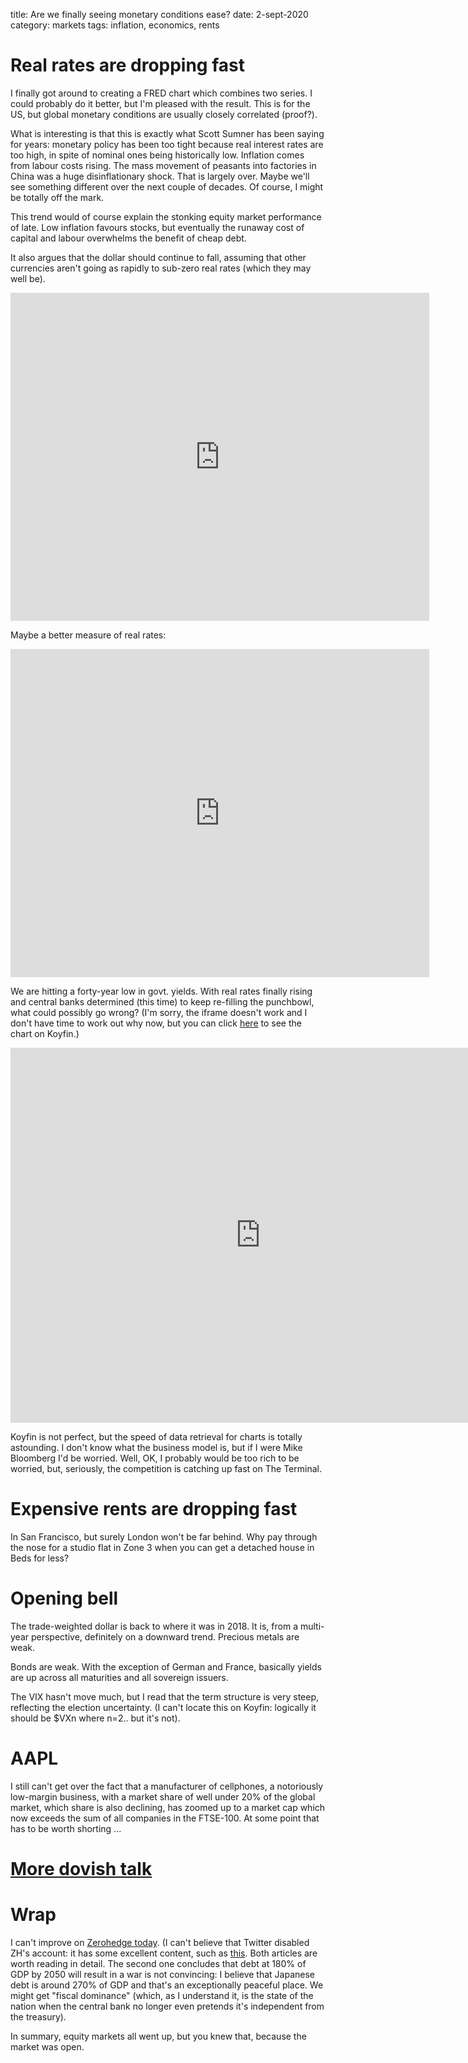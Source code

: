 title: Are we finally seeing monetary conditions ease?
date: 2-sept-2020
category: markets
tags: inflation, economics, rents

# Real rates are dropping fast

I finally got around to creating a FRED chart which combines two series. I could probably do it better, but I'm pleased with the result. This is for the US, but global monetary conditions are usually closely correlated (proof?).

What is interesting is that this is exactly what Scott Sumner has been saying for years: monetary policy has been too tight because real interest rates are too high, in spite of nominal ones being historically low.
Inflation comes from labour costs rising. The mass movement of peasants into factories in China was a huge disinflationary shock. That is largely over. Maybe we'll see something different over the next couple of decades.
Of course, I might be totally off the mark.

This trend would of course explain the stonking equity market performance of late. Low inflation favours stocks, but eventually the runaway cost of capital and labour overwhelms the benefit of cheap debt.

It also argues that the dollar should continue to fall, assuming that other currencies aren't going as rapidly to sub-zero real rates (which they may well be). 

<iframe src="https://fred.stlouisfed.org/graph/graph-landing.php?g=v5Yp&width=670&height=475" scrolling="no" frameborder="0"style="overflow:hidden; width:670px; height:525px;" allowTransparency="true" loading="lazy"></iframe>

Maybe a better measure of real rates:

<iframe src="https://fred.stlouisfed.org/graph/graph-landing.php?g=v7gC&width=670&height=475" scrolling="no" frameborder="0"style="overflow:hidden; width:670px; height:525px;" allowTransparency="true" loading="lazy"></iframe>

We are hitting a forty-year low in govt. yields. With real rates finally rising and central banks determined (this time) to keep re-filling the punchbowl, what could possibly go wrong? (I'm sorry, the iframe doesn't work and I don't have time to work out why now, but you can click [here](https://koyfin.com/s/BD9coEixYp) to see the chart on Koyfin.)

<iframe width="800" height="600	" src="https://koyfin.com/share/godLhr4xNY/simple" frameBorder="0"></iframe>

Koyfin is not perfect, but the speed of data retrieval for charts is totally astounding.
I don't know what the business model is, but if I were Mike Bloomberg I'd be worried. Well, OK, I probably would be too rich to be worried, but, seriously, the competition is catching up fast on The Terminal.

# Expensive rents are dropping fast

In San Francisco, but surely London won't be far behind. Why pay through the nose for a studio flat in Zone 3 when you can get a detached house in Beds for less?

# Opening bell

The trade-weighted dollar is back to where it was in 2018. 
It is, from a multi-year perspective, definitely on a downward trend.
Precious metals are weak.

Bonds are weak. With the exception of German and France, basically yields are up across all maturities and all sovereign issuers.

The VIX hasn't move much, but I read that the term structure is very steep, reflecting the election uncertainty.
(I can't locate this on Koyfin: logically it should be $VXn where n=2.. but it's not).

# AAPL

I still can't get over the fact that a manufacturer of cellphones, a notoriously low-margin business, with a market share of well under 20% of the global market, which share is also declining, has zoomed up to a market cap which now exceeds the sum of all companies in the FTSE-100. At some point that has to be worth shorting ...

# [More dovish talk](https://finance.yahoo.com/news/federal-reserve-we-got-it-wrong-on-postcrisis-rate-hikes-201428730.html)

# Wrap

I can't improve on [Zerohedge today](https://www.zerohedge.com/markets/sp-reaches-critical-resistance-valuation-record-high-liquidity-crashes).
(I can't believe that Twitter disabled ZH's account: it has some excellent content, such as [this](https://www.zerohedge.com/economics/cbo-projects-us-debt-will-hit-record-107-gdp-2023-and-then-explode).
Both articles are worth reading in detail. The second one concludes that debt at 180% of GDP by 2050 will result in a war is not convincing: I believe that Japanese debt is around 270% of GDP and that's an exceptionally peaceful place. We might get "fiscal dominance" (which, as I understand it, is the state of the nation when the central bank no longer even pretends it's independent from the treasury).

In summary, equity markets all went up, but you knew that, because the market was open.


